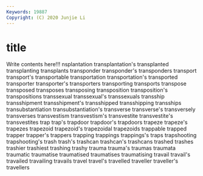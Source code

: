 ```yaml
---
Keywords: 19887
Copyright: (C) 2020 Junjie Li
---
```


# title

Write contents here!!!
nsplantation 
transplantation's
transplanted 
transplanting 
transplants 
transponder 
transponder's 
transponders 
transport 
transport's 
transportable 
transportation
transportation's 
transported 
transporter 
transporter's 
transporters 
transporting 
transports 
transpose 
transposed 
transposes
transposing 
transposition 
transposition's 
transpositions 
transsexual 
transsexual's 
transsexuals 
transship 
transshipment 
transshipment's
transshipped 
transshipping 
transships 
transubstantiation 
transubstantiation's 
transverse 
transverse's 
transversely 
transverses 
transvestism
transvestism's 
transvestite 
transvestite's 
transvestites 
trap 
trap's 
trapdoor 
trapdoor's 
trapdoors 
trapeze
trapeze's 
trapezes 
trapezoid 
trapezoid's 
trapezoidal 
trapezoids 
trappable 
trapped 
trapper 
trapper's
trappers 
trapping 
trappings 
trappings's 
traps 
trapshooting 
trapshooting's 
trash 
trash's 
trashcan
trashcan's 
trashcans 
trashed 
trashes 
trashier 
trashiest 
trashing 
trashy 
trauma 
trauma's
traumas 
traumata 
traumatic 
traumatise 
traumatised 
traumatises 
traumatising 
travail 
travail's 
travailed
travailing 
travails 
travel 
travel's 
travelled 
traveller 
traveller's 
travellers 
